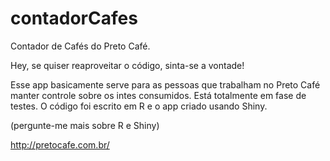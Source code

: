 # contadorCafes
Contador de Cafés do Preto Café.

Hey, se quiser reaproveitar o código, sinta-se a vontade!

Esse app basicamente serve para as pessoas que trabalham no Preto Café manter controle sobre os intes consumidos. Está totalmente em fase de testes. O código foi escrito em R e o app criado usando Shiny.

(pergunte-me mais sobre R e Shiny)

http://pretocafe.com.br/
